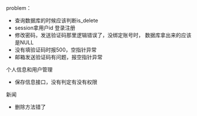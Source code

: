 problem：
- 查询数据库的时候应该判断is_delete
- session拿用户id 
登录注册
- 修改密码，发送验证码那里逻辑错误了，没绑定账号时，
    数据库拿出来的应该是NULL
- 没有填验证码时报500，空指针异常
- 邮箱发送验证码有问题，报空指针异常

个人信息和用户管理
- 保存信息接口，没有判定有没有权限

新闻
- 删除方法错了
